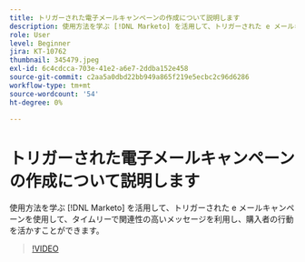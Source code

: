 ```yaml
---
title: トリガーされた電子メールキャンペーンの作成について説明します
description: 使用方法を学ぶ [!DNL Marketo] を活用して、トリガーされた e メールキャンペーンを使用して、タイムリーで関連性の高いメッセージを利用し、購入者の行動を活かすことができます。
role: User
level: Beginner
jira: KT-10762
thumbnail: 345479.jpeg
exl-id: 6c4cdcca-703e-41e2-a6e7-2ddba152e458
source-git-commit: c2aa5a0dbd22bb949a865f219e5ecbc2c96d6286
workflow-type: tm+mt
source-wordcount: '54'
ht-degree: 0%

---
```


# トリガーされた電子メールキャンペーンの作成について説明します

使用方法を学ぶ [!DNL Marketo] を活用して、トリガーされた e メールキャンペーンを使用して、タイムリーで関連性の高いメッセージを利用し、購入者の行動を活かすことができます。

>[!VIDEO](https://video.tv.adobe.com/v/345479/?quality=12&learn=on)
